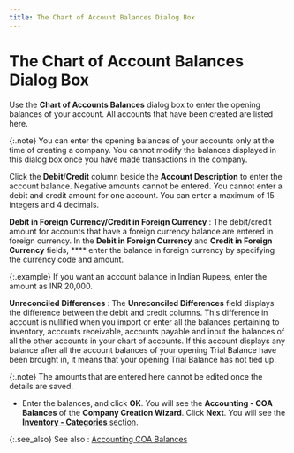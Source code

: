 ```yaml
---
title: The Chart of Account Balances Dialog Box
---
```


# The Chart of Account Balances Dialog Box


Use the **Chart of Accounts Balances** dialog box to enter the opening balances of your account. All accounts  that have been created are listed here.


{:.note}
You can enter the opening balances of your  accounts only at the time of creating a company. You cannot modify the  balances displayed in this dialog box once you have made transactions  in the company.


Click the **Debit**/**Credit** column beside the **Account Description** to enter the account balance. Negative amounts cannot be entered.  You cannot enter a debit and credit amount for one account. You can enter  a maximum of 15 integers and 4 decimals.


**Debit in Foreign Currency/Credit in Foreign Currency**
: The debit/credit amount for accounts that have a  foreign currency balance are entered in foreign currency. In the **Debit in Foreign Currency** and **Credit in Foreign Currency** fields, **** enter the balance in foreign currency by specifying the currency  code and amount.


{:.example}
If you want an account balance in Indian Rupees,  enter the amount as INR  20,000.


**Unreconciled Differences**
: The **Unreconciled 
 Differences** field displays the difference between the debit and  credit columns. This difference in account is nullified when you import  or enter all the balances pertaining to inventory, accounts receivable,  accounts payable and input the balances of all the other accounts in your  chart of accounts. If this account displays any balance after all the  account balances of your opening Trial Balance have been brought in, it  means that your opening Trial Balance has not tied up.


{:.note}
The amounts that  are entered here cannot be edited once the details are saved.

- Enter the balances,  and click **OK**. You will see the **Accounting - COA Balances** of the **Company Creation Wizard**. Click **Next**. You will see the [**Inventory - Categories** section]({{site.sc_baseurl}}/the-company-creation-wizard/inventory/inventory_categories.html).



{:.see_also}
See also
: [Accounting  COA Balances]({{site.sc_baseurl}}/the-company-creation-wizard/accounting/accounting_coa_balances.html)
